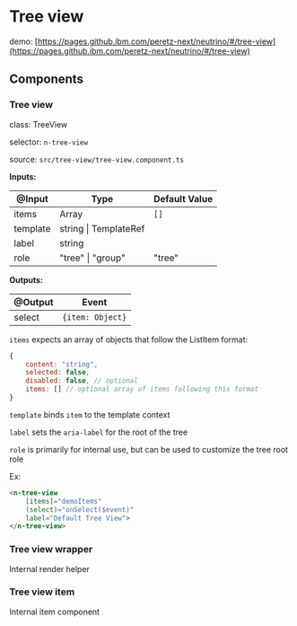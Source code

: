# Tree view

demo: [https://pages.github.ibm.com/peretz-next/neutrino/#/tree-view](https://pages.github.ibm.com/peretz-next/neutrino/#/tree-view)

## Components
### Tree view

class: TreeView

selector: `n-tree-view`

source: `src/tree-view/tree-view.component.ts`

**Inputs:**

| @Input   | Type                       | Default Value |
| -------- | -------------------------- | ------------- |
| items    | Array<ListItem>            | `[]`          |
| template | string \| TemplateRef<any> |               |
| label    | string                     |               |
| role     | "tree" \| "group"          | "tree"        |

**Outputs:**

| @Output | Event            |
| ------- | ---------------- |
| select  | `{item: Object}` |

`items` expects an array of objects that follow the ListItem format:
```javascript
{
	content: "string",
	selected: false,
	disabled: false, // optional
	items: [] // optional array of items following this format
}
```

`template` binds `item` to the template context

`label` sets the `aria-label` for the root of the tree

`role` is primarily for internal use, but can be used to customize the tree root role

Ex:
```html
<n-tree-view
	[items]="demoItems"
	(select)="onSelect($event)"
	label="Default Tree View">
</n-tree-view>
```

### Tree view wrapper

Internal render helper

### Tree view item

Internal item component
